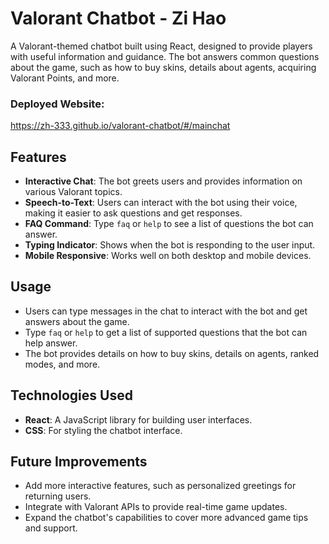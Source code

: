 # Valorant Chatbot - Zi Hao

A Valorant-themed chatbot built using React, designed to provide players with useful information and guidance. The bot answers common questions about the game, such as how to buy skins, details about agents, acquiring Valorant Points, and more.

### Deployed Website:
https://zh-333.github.io/valorant-chatbot/#/mainchat

## Features

- **Interactive Chat**: The bot greets users and provides information on various Valorant topics.
- **Speech-to-Text**: Users can interact with the bot using their voice, making it easier to ask questions and get responses.
- **FAQ Command**: Type `faq` or `help` to see a list of questions the bot can answer.
- **Typing Indicator**: Shows when the bot is responding to the user input.
- **Mobile Responsive**: Works well on both desktop and mobile devices.

## Usage

- Users can type messages in the chat to interact with the bot and get answers about the game.
- Type `faq` or `help` to get a list of supported questions that the bot can help answer.
- The bot provides details on how to buy skins, details on agents, ranked modes, and more.

## Technologies Used

- **React**: A JavaScript library for building user interfaces.
- **CSS**: For styling the chatbot interface.

## Future Improvements

- Add more interactive features, such as personalized greetings for returning users.
- Integrate with Valorant APIs to provide real-time game updates.
- Expand the chatbot's capabilities to cover more advanced game tips and support.